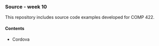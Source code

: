 ### Source - week 10

This repository includes source code examples developed for COMP 422.

#### Contents
* Cordova

